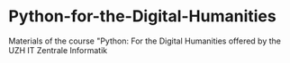# Python-for-the-Digital-Humanities
Materials of the course "Python: For the Digital Humanities offered by the UZH IT Zentrale Informatik
